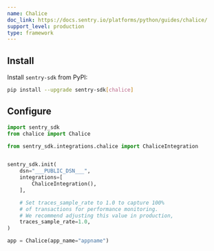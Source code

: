 ```yaml
---
name: Chalice
doc_link: https://docs.sentry.io/platforms/python/guides/chalice/
support_level: production
type: framework
---
```


## Install

Install `sentry-sdk` from PyPI:

```bash
pip install --upgrade sentry-sdk[chalice]
```

## Configure

```python
import sentry_sdk
from chalice import Chalice

from sentry_sdk.integrations.chalice import ChaliceIntegration


sentry_sdk.init(
    dsn="___PUBLIC_DSN___",
    integrations=[
        ChaliceIntegration(),
    ],

    # Set traces_sample_rate to 1.0 to capture 100%
    # of transactions for performance monitoring.
    # We recommend adjusting this value in production,
    traces_sample_rate=1.0,
)

app = Chalice(app_name="appname")
```
